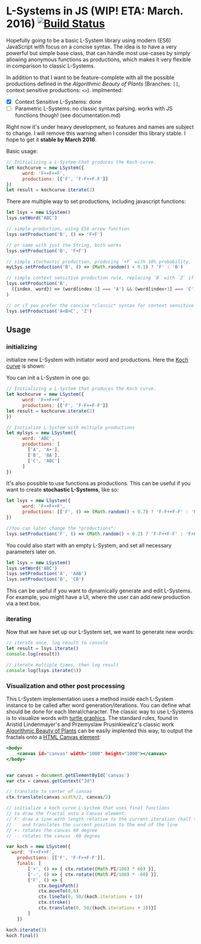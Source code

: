 
# L-Systems in JS (WIP! ETA: March. 2016) [![Build Status](https://travis-ci.org/nylki/lindenmayer.svg?branch=master)](https://travis-ci.org/nylki/lindenmayer)

Hopefully going to be a basic L-System library using modern (ES6) JavaScript with focus on a concise syntax. The idea is to have a very powerful but simple base class, that can handle most use-cases by simply allowing anonymous functions as productions, which makes it very flexible in comparison to classic L-Systems.

In addition to that I want to be feature-complete with all the possible productions defined in the *Algorithmic Beauty of Plants* (Branches: `[]`, context sensitive productions: `<>`).
implmented:
- [x] Context Sensitive L-Systems: done
- [ ] Parametric L-Systems: no classic syntax parsing. works with JS functions though! (see documentation.md)

Right now it's under heavy development, so features and names are subject to change.
I will remove this warning when I consider this library stable. I hope to get it **stable by March 2016**.

Basic usage:

```.js
// Initializing a L-System that produces the Koch-curve.
let kochcurve = new LSystem({
      word: 'F++F++F',
      productions: [['F', 'F-F++F-F']]
})
let result = kochcurve.iterate(2)
```

There are multiple way to set productions, including javascript functions:

```.js
let lsys = new LSystem()
lsys.setWord('ABC')

// simple production, using ES6 arrow function
lsys.setProduction('B', () => 'F+F')

// or same with just the String, both works
lsys.setProduction('B', 'F+F')

// simple stochastic production, producing `+F` with 10% probability, `FB+B` with 90%
myLSys.setProduction('B', () => (Math.random() < 0.1) ? 'F' : 'B')

// simple context sensitive production rule, replacing `B` with `Z` if previous character is a A and next character is 'C'
lsys.setProduction('B',
  ({index, word}) => (word[index-1] === 'A') && (word[index+1] === 'C') ? 'Z' : 'B'
)

// or if you prefer the concise *classic* syntax for context sensitive productions:
lsys.setProduction('A<B>C', 'Z')
```

## Usage

### initializing

initialize new L-System with initiator word and productions. Here the [Koch curve](https://en.wikipedia.org/wiki/Koch_snowflake) is shown:

You can init a L-System in one go:

```.js
// Initializing a L-System that produces the Koch curve.
let kochcurve = new LSystem({
      word: 'F++F++F',
      productions: [['F', 'F-F++F-F']]
let result = kochcurve.iterate(2)
})

// Initialize L-System with multiple productions
let mylsys = new LSystem({
      word: 'ABC',
      productions: [
        ['A', 'A+'],
        ['B', 'BA'],
        ['C', 'ABC']
      ]
})

```

It's also possible to use functions as productions. This can be useful if you want to create **stochastic L-Systems**, like so:

```.js
let lsys = new LSystem({
      word: 'F++F++F',
      productions: [['F', () => (Math.random() < 0.7) ? 'F-F++F-F' : 'F+F']]
})

//You can later change the *productions*:
lsys.setProduction('F', () => (Math.random() < 0.2) ? 'F-F++F-F' : 'F+F')
```

You could also start with an empty L-System, and set all necessary parameters later on.

```.js
let lsys = new LSystem()
lsys.setWord('ABC')
lsys.setProduction('A', 'AAB')
lsys.setProduction('B', 'CB')
```

This can be useful if you want to dynamically generate and edit L-Systems. For example, you might have a UI, where the user can add new production via a text box.

### iterating
Now that we have set up our L-System set, we want to generate new words:
```.js
// iterate once, log result to console
let result = lsys.iterate()
console.log(result))

// iterate multiple times, then log result
console.log(lsys.iterate(5))
```


### Visualization and other post processing
This L-System implementation uses a method inside each L-System instance to be called after word generation/iterations.
You can define what should be done for each literal/character. The classic way to use L-Systems is to visualize words with [turtle graphics](https://en.wikipedia.org/wiki/Turtle_graphics).
The standard rules, found in Aristid Lindenmayer's and Przemyslaw Prusinkiewicz's classic work [Algorithmic Beauty of Plants](http://algorithmicbotany.org/papers/#abop) can be easily implented this way, to output the fractals onto a [HTML Canvas element](https://developer.mozilla.org/en-US/docs/Web/API/Canvas_API):

```.html
<body>
	<canvas id="canvas" width="1000" height="1000"></canvas>
</body>

```

```.js

var canvas = document.getElementById('canvas')
var ctx = canvas.getContext("2d")

// translate to center of canvas
ctx.translate(canvas.width/2, canvas/2)

// initialize a koch curve L-System that uses final functions
// to draw the fractal onto a Canvas element.
// F: draw a line with length relative to the current iteration (half the previous length for each step)
//    and translates the current position to the end of the line
// +: rotates the canvas 60 degree
// -: rotates the canvas -60 degree

var koch = new LSystem({
  word: 'F++F++F',
	productions: [['F', 'F-F++F-F']],
	finals: [
		['+', () => { ctx.rotate((Math.PI/180) * 60) }],
		['-', () => { ctx.rotate((Math.PI/180) * -60) }],
		['F', () => {
			ctx.beginPath()
			ctx.moveTo(0,0)
			ctx.lineTo(0, 50/(koch.iterations + 1))
			ctx.stroke()
			ctx.translate(0, 50/(koch.iterations + 1))}]
		]
	})

koch.iterate(3)
koch.final()
```
